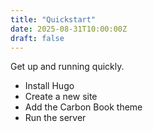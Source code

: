 ```yaml
---
title: "Quickstart"
date: 2025-08-31T10:00:00Z
draft: false
---
```


Get up and running quickly.

- Install Hugo
- Create a new site
- Add the Carbon Book theme
- Run the server
